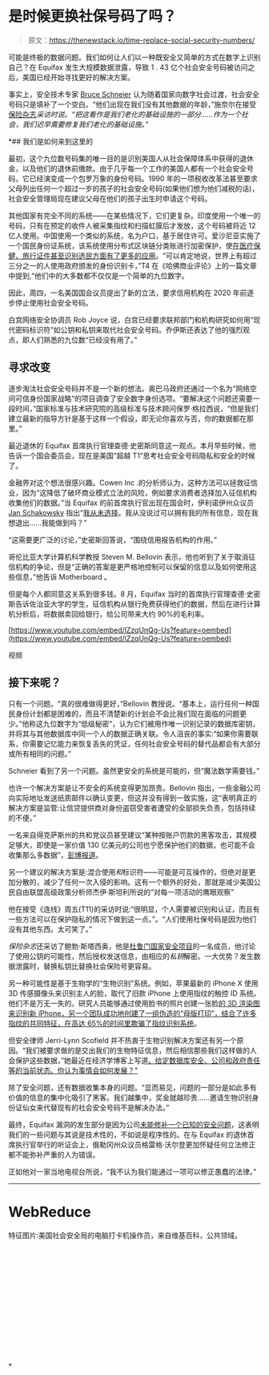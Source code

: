 # 是时候更换社保号码了吗？

> 原文：<https://thenewstack.io/time-replace-social-security-numbers/>

可能是终极的数据问题。我们如何让人们以一种既安全又简单的方式在数字上识别自己？在 Equifax 发生大规模数据泄露，导致 1 . 43 亿个社会安全号码被访问之后，美国已经开始寻找更好的解决方案。

事实上，安全技术专家 [Bruce Schneier](https://www.schneier.com/) 认为随着国家向数字社会过渡，社会安全号码只是填补了一个空白。“他们出现在我们没有其他数据的年龄，”施奈尔在接受[保险杂志](http://www.insurancejournal.com/news/national/2017/10/10/466911.htm)*采访时说。“把这看作是我们老化的基础设施的一部分……作为一个社会，我们迟早需要修复我们老化的基础设施。”*

 *## 我们是如何来到这里的

最初，这个九位数号码集的唯一目的是识别美国人从社会保障体系中获得的退休金，以及他们的退休前缴款。由于几乎每一个工作的美国人都有一个社会安全号码，它已经演变成一个包罗万象的身份号码。1990 年的一项税收改革法甚至要求父母列出任何一个超过一岁的孩子的社会安全号码(如果他们想为他们减税的话)，社会安全管理局现在建议父母在他们的孩子出生时申请这个号码。

其他国家有完全不同的系统——在某些情况下，它们更复杂。印度使用一个唯一的号码，只有在预定的收件人被采集指纹和扫描虹膜后才发放，这个号码被将近 12 亿人使用。中国使用一个类似的系统，名为户口，基于居住许可。爱沙尼亚实施了一个国民身份证系统，该系统使用分布式区块链分类账进行加密保护，使[在医疗保健、旅行证件甚至识别选民方面有了更多的应用](https://www.washingtonpost.com/news/innovations/wp/2017/09/20/your-social-security-number-may-not-be-secure-but-how-could-we-replace-it/?utm_term=.6f4528905029)。“可以肯定地说，世界上有超过三分之一的人使用政府颁发的身份识别卡，”T4 在《哈佛商业评论》上的一篇文章中提到,“他们中的大多数都不仅仅是一个简单的九位数字。

因此，周四，一名美国国会议员提出了新的立法，要求信用机构在 2020 年前逐步停止使用社会安全号码。

白宫网络安全协调员 Rob Joyce 说，白宫已经要求联邦部门和机构研究如何用“现代密码标识符”如公钥和私钥来取代社会安全号码。乔伊斯还表达了他的强烈观点，即人们熟悉的九位数“已经没有用了。”

## 寻求改变

逐步淘汰社会安全号码并不是一个新的想法。奥巴马政府还通过一个名为“网络空间可信身份国家战略”的项目调查了安全数字身份选项。“要解决这个问题还需要一段时间，”国家标准与技术研究院的高级标准与技术顾问保罗·格拉西说，“但是我们建立最新的指导方针是基于这样一个假设，即无论你喜欢与否，你的数据都在那里。”

最近退休的 Equifax 首席执行官理查德·史密斯同意这一观点。本月早些时候，他告诉一个国会委员会，现在是美国“超越 T1”思考社会安全号码隐私和安全的时候了。

金融界对这个想法很感兴趣。Cowen Inc .的分析师认为，这种方法可以拯救征信业，因为“这降低了破坏商业模式立法的风险，例如要求消费者选择加入征信机构收集他们的数据。”当 Equifax 的前首席执行官出现在国会时，伊利诺伊州众议员 [Jan Schakowsky](https://schakowsky.house.gov/) 指出“[我从未选择](https://www.nytimes.com/2017/10/03/business/equifax-congress-data-breach.html)。我从没说过可以拥有我的所有信息，现在我想退出……我能做到吗？”

“这需要更广泛的讨论，”史密斯回答说，“围绕信用报告机构的作用。”

哥伦比亚大学计算机科学教授 Steven M. Bellovin 表示，他也听到了关于取消征信机构的争论，但是“正确的答案是更严格地控制可以保留的信息以及如何使用这些信息，”他告诉 Motherboard 。

但是每个人都同意这关系到很多钱。8 月，Equifax 当时的首席执行官理查德·史密斯告诉佐治亚大学的学生，征信机构从银行免费获得他们的数据，然后在进行计算机分析后，将数据卖回给银行，给公司带来大约 90%的毛利率。

[https://www.youtube.com/embed/lZzqUnQg-Us?feature=oembed](https://www.youtube.com/embed/lZzqUnQg-Us?feature=oembed)

视频

## 接下来呢？

只有一个问题。“真的很难做得更好，”Bellovin 教授说。“基本上，运行任何一种国民身份计划都是困难的，而且不清楚新的计划会不会比我们现在面临的问题更少。”他称这九位数字为“低级秘密”，认为它们被用作唯一识别记录的数据库密钥，并将其与其他数据库中同一个人的数据正确关联。令人沮丧的事实:“如果你需要联系，你需要记忆能力来恢复丢失的凭证，任何社会安全号码的替代品都会有大部分或所有相同的问题。”

Schneier 看到了另一个问题。虽然更安全的系统是可能的，但“魔法数学需要钱。”

也许一个解决方案是让不安全的系统变得更加昂贵。Bellovin 指出，一些金融公司向实际地址发送纸质邮件以确认变更，但这并没有得到一致实施，这“表明真正的解决方案是监管:让信贷提供商对身份盗窃受害者遭受的全部损失负责，包括持续的不便。”

一名来自得克萨斯州的共和党议员甚至建议“某种按账户罚款的黑客攻击，其规模足够大，即使是一家价值 130 亿美元的公司也宁愿保护他们的数据，也可能不会收集那么多数据”，[彭博报道](https://www.bloomberg.com/news/articles/2017-10-03/equifax-remedies-can-t-fix-stupid-congressman-tells-ex-ceo)。

另一个建议的解决方案是:混合使用*和*标识符——可能是可互操作的，但绝对是更加分散的，减少了任何一次入侵的影响。这有一个额外的好处，那就是减少美国公民自由联盟高级政策分析师杰伊·斯坦利所说的“对每一项活动的鹰眼观察”

他在接受《连线》周五(T11)的采访时说:“很明显，个人需要被识别和认证，而且有一些方法可以在保护隐私的情况下做到这一点。”。“人们使用社保号码是因为他们没有其他东西。太可笑了。”

*保险杂志*还采访了鲍勃·斯塔西奥，他是[杜鲁门国家安全项目](http://trumanproject.org)的一名成员，他讨论了使用公钥的可能性，然后授权发送信息，由相应的*私钥*解密。一大优势？发生数据泄露时，替换私钥比替换社会保险号更容易。

另一种可能性是基于生物学的“生物识别”系统。例如，苹果最新的 iPhone X 使用 3D 传感摄像头来识别主人的脸，取代了旧款 iPhone 上使用指纹的触控 ID 系统。他们不是万无一失的。研究人员能够通过使用脸书的照片创建一张脸[的 3D 渲染图来识别新 iPhone，另一个团队成功地创建了一组伪造的“母版打印”，结合了许多指纹的共同特征，在高达 65%的时间里欺骗了指纹识别系统](https://www.wired.com/2016/08/hackers-trick-facial-recognition-logins-photos-facebook-thanks-zuck/)。

但安全律师 Jerri-Lynn Scofield 并不热衷于生物识别解决方案还有另一个原因。“我们被要求做的是交出我们的生物特征信息，然后相信那些我们这样做的人会保护这些数据，”她最近在经济学博客上写道[。给定数据库安全、公司和政府责任等的当前状态。你认为事情会如何发展？"](https://www.nakedcapitalism.com/2017/10/biometric-id-fairy-misguided-response-equifax-mess-will-enrich-cybersecurity-grifters-strengthen-surveillance-state.html)

除了安全问题，还有数据收集本身的问题。“显而易见，问题的一部分是如此多有价值的信息的集中化吸引了黑客。我们越集中，奖金就越珍贵……邀请生物识别身份证仙女来代替现有的社会安全号码不是解决办法。”

最终，Equifax 漏洞的发生部分是因为公司[未能修补一个已知的安全问题](https://thenewstack.io/equifax-data-breach-shows-perils-not-patching-timely-manner/)，这表明我们的一些问题与其说是技术性的，不如说是程序性的。在与 Equifax 的退休首席执行官举行的听证会上，俄勒冈州众议员格雷格·沃尔登更加怀疑任何立法修正都不能弥补严重的人为错误。

正如他对一家当地电视台所说，“我不认为我们能通过一项可以修正愚蠢的法律。”

* * *

# WebReduce

特征图片:美国社会安全局的电脑打卡机操作员，来自维基百科，公共领域。

<svg xmlns:xlink="http://www.w3.org/1999/xlink" viewBox="0 0 68 31" version="1.1"><title>Group</title> <desc>Created with Sketch.</desc></svg>*